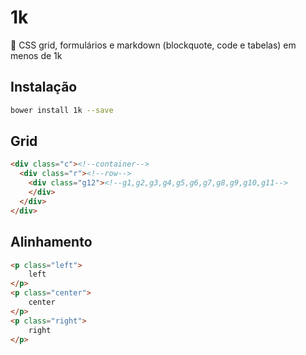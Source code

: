 # 1k
:balloon: CSS grid, formulários e markdown (blockquote, code e tabelas) em menos de 1k

## Instalação

```bash
bower install 1k --save
```

## Grid

```html
<div class="c"><!--container-->
  <div class="r"><!--row-->
    <div class="g12"><!--g1,g2,g3,g4,g5,g6,g7,g8,g9,g10,g11-->
    </div>
  </div>
</div>
```

## Alinhamento

```html
<p class="left">
	left
</p>
<p class="center">
	center
</p>
<p class="right">
	right
</p>
```
